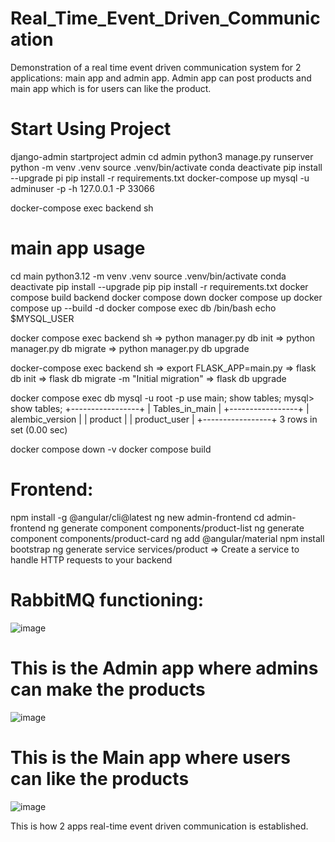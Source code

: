 # Real_Time_Event_Driven_Communication
Demonstration of a real time event driven communication system for 2 applications: main app and admin app. Admin app can post products and main app which is for users can like the product.

# Start Using Project
django-admin startproject admin
cd admin
python3 manage.py runserver
python -m venv .venv
source .venv/bin/activate
conda deactivate
pip install --upgrade pi
pip install -r requirements.txt
docker-compose up
mysql -u adminuser -p -h 127.0.0.1 -P 33066

docker-compose exec backend sh


# main app usage
cd main
python3.12 -m venv .venv
source .venv/bin/activate
conda deactivate
pip install --upgrade pip
pip install -r requirements.txt
docker compose build backend
docker compose down
docker compose up
docker compose up --build -d
docker compose exec db /bin/bash
echo $MYSQL_USER

docker compose exec backend sh => python manager.py db init => python manager.py db migrate => python manager.py db upgrade

docker-compose exec backend sh => export FLASK_APP=main.py => flask db init => flask db migrate -m "Initial migration" => flask db upgrade

docker compose exec db mysql -u root -p
use main;
show tables;
mysql> show tables;
+-----------------+
| Tables_in_main  |
+-----------------+
| alembic_version |
| product         |
| product_user    |
+-----------------+
3 rows in set (0.00 sec)

docker compose down -v
docker compose build

# Frontend:
npm install -g @angular/cli@latest
ng new admin-frontend
cd admin-frontend
ng generate component components/product-list
ng generate component components/product-card
ng add @angular/material
npm install bootstrap
ng generate service services/product  => Create a service to handle HTTP requests to your backend


# RabbitMQ functioning:
![image](https://github.com/user-attachments/assets/47a1ad1c-8209-4c91-b714-8c218dfc9e4a)

# This is the Admin app where admins can make the products
![image](https://github.com/user-attachments/assets/49bda236-7e28-4738-9857-c0bcfab65d8f)

# This is the Main app where users can like the products
![image](https://github.com/user-attachments/assets/f73904e3-9e3a-49d5-8784-047c94f50d08)


This is how 2 apps real-time event driven communication is established.
